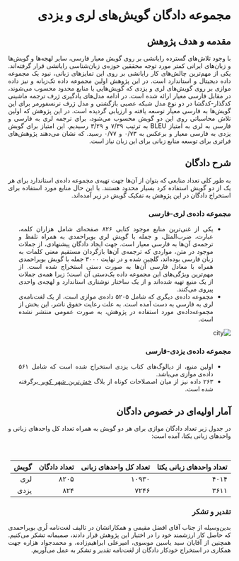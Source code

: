 <div align=justify dir=rtl>
<h1>مجموعه دادگان گویش‌های لری و یزدی</h1>

<h2>مقدمه و هدف پژوهش</h2>
<p>
با وجود تلاش‌های گسترده رایانشی بر روی گویش معیار فارسی، سایر لهجه‌ها و گویش‌ها و زبان‌های ایرانی کمتر مورد توجه محققین حوزه‌ی زبان‌شناسی رایانشی قرار گرفته‌اند. یکی از مهم‌ترین چالش‌های کار رایانشی بر روی این تمایز‌های زبانی، نبود یک مجموعه داده دیجیتال و استاندارد است. در این پژوهش اولین مجموعه داده تک‌زبانه و نیز داده موازی  بر روی گویش‌های لری و یزدی که گویش‌هایی با منابع محدود محسوب می‌شوند، در مقابل فارسی معیار ارائه شده‌ است. در ادامه مدل‌های یادگیری ژرف ترجمه ماشینی کدگذار-کدگشا در دو نوع مدل شبکه عصبی بازگشتی و مدل ژرف ترنسفورمر برای این گویش‌ها به فارسی معیار توسعه یافته و ارزیابی گردیده است. در این پژوهش که اولین تلاش محاسباتی روی این دو گویش محسوب می‌شود، برای ترجمه لری به فارسی و فارسی به لری به امتیاز BLEU به ترتیب ۷/۳۹ و ۳/۲۹ رسیدیم. این امتیاز برای گویش یزدی به فارسی معیار و برعکس به  ۰/۷۳ و ۰/۷۷ رسید. که نشان می‌دهند پژوهش‌های فراتری برای توسعه منابع زبانی برای این زبان نیاز است.
</p>
</div>

<div align=justify dir=rtl>
<h2>شرح دادگان</h2>
<p>
به طور کلی تعداد منابعی که بتوان از آن‌ها جهت تهیه‌ی مجموعه داده‌ی استاندارد برای هر یک از دو گویش استفاده کرد بسیار محدود هستند. با این حال منابع مورد استفاده برای استخراج دادگان در این پژوهش به تفکیک گویش در زیر آمده‌اند.
</p>
<h3>مجموعه داده‌ی لری-فارسی</h3>
<ul>
  <li> یکی از غنی‌ترین منابع موجود کتابی ۸۲۶ صفحه‌ای شامل هزاران کلمه، عبارت، ضرب‌المثل، و جمله با گویش لری بویراحمدی به همراه تلفظ و ترجمه‌ی آن‌ها به فارسی معیار است. جهت ایجاد دادگان پیشنهادی، از جملات موجود در متن، مواردی که ترجمه‌ی آن‌ها بازگردان مستقیم معنی کلمات به زبان فارسی بوده‌اند، گلچین شده و در نهایت ۳۰۰۰ جمله با گویش بویراحمدی همراه با معادل فارسی آن‌ها به صورت دستی استخراج شده است. از مهم‌ترین ویژگی‌های این مجموعه داده یک‌دستی آن است؛ زیرا همه‌ی جملات از یک منبع تهیه شده‌اند و از یک ساختار نوشتاری استاندارد و لهجه‌ی واحدی پیروی می‌کنند.</li>
<!-- <br/> -->
  <li>مجموعه داده‌ی دیگری که شامل  ۵۲۰۵ داده‌ی موازی است، از یک لغت‌نامه‌ی لری به فارسی به دست آمده است. به علت رعایت حقوق ناشر، این بخش از مجموعه‌داده‌ی مورد استفاده در پژوهش، به صورت عمومی منتشر نشده است.
  </li>
</ul>

![city](https://user-images.githubusercontent.com/93512423/194746402-3a002bec-e965-40a7-9fef-9f41b7d0637d.jpeg)
  
<h3>مجموعه داده‌ی یزدی-فارسی</h3>
<ul>
  <li>اولین منبع، از دیالوگ‌های کتاب یزدی استخراج شده است که شامل ۵۶۱ داده‌ی موازی می‌باشد.</li>
  <li>
۲۶۳ داده نیز از میان اصصلاحات کوتاه از بلاگ 
<a href="http://mrb123.blogfa.com/category/9"> خش‌ترین شهر کویر </a>
 برگرفته شده است.
  </li>
</ul>
</div>

<div align=justify dir=rtl>
<h2>آمار اولیه‌ای در خصوص دادگان</h2>
<p>
در جدول زیر تعداد دادگان موازی برای هر دو گویش به همراه تعداد کل واحدهای زبانی و واحدهای زبانی یکتا، آمده است:
</p>
</div>
<div align=center dir=rtl>
</br>

|تعداد واحدهای زبانی یکتا| تعداد کل واحدهای زبانی | تعداد دادگان | گویش
|-| --- | ------- | --- |
| ۴۰۱۴ | ۱۰۹۳۰ | ۸۲۰۵ | لری |
| ۳۶۱۱ | ۷۲۴۶ | ۸۲۴ | یزدی 

</div>

<div align=justify dir=rtl>
<h3>تقدیر و تشکر</h3>
<p>
بدین‌وسیله از جناب آقای افضل مقیمی و همکارانشان در تالیف لغت‌نامه لُری بویراحمدی که حاصل کار ارزشمند خود را در اختیار این پژوهش قرار دادند، صمیمانه تشکر می‌کنیم. همچنین از آقایان سید یاسین موسوی، امیرعلی ابراهیم‌زاده، و محمدجواد هزاره جهت همکاری در استخراج خودکار دادگان از لغت‌نامه تقدیر و تشکر به عمل می‌آوریم. 
</p>
</div>
